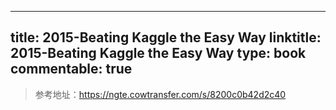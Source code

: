 
---
title: 2015-Beating Kaggle the Easy Way
linktitle: 2015-Beating Kaggle the Easy Way
type: book
commentable: true
---

> 参考地址：https://ngte.cowtransfer.com/s/8200c0b42d2c40

    
